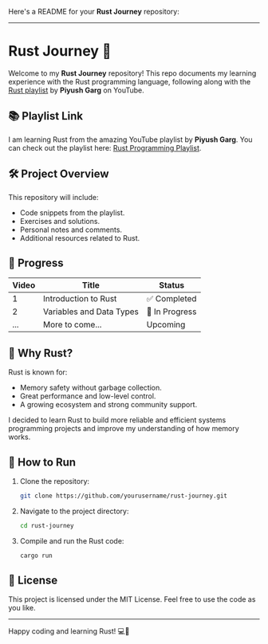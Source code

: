 Here's a README for your **Rust Journey** repository:

---

# Rust Journey 🚀

Welcome to my **Rust Journey** repository! This repo documents my learning experience with the Rust programming language, following along with the [Rust playlist](https://www.youtube.com/watch?v=unRhxbFULII&list=PLinedj3B30sA_M0oxCRgFzPzEMX3CSfT5) by **Piyush Garg** on YouTube.

## 📚 Playlist Link
I am learning Rust from the amazing YouTube playlist by **Piyush Garg**. You can check out the playlist here: [Rust Programming Playlist](https://www.youtube.com/watch?v=unRhxbFULII&list=PLinedj3B30sA_M0oxCRgFzPzEMX3CSfT5).

## 🛠️ Project Overview

This repository will include:
- Code snippets from the playlist.
- Exercises and solutions.
- Personal notes and comments.
- Additional resources related to Rust.

## 🚩 Progress

| Video | Title | Status |
|-------|-------|--------|
| 1     | Introduction to Rust | ✅ Completed |
| 2     | Variables and Data Types | 🔄 In Progress |
| ...   | More to come...       | Upcoming   |

## 🦀 Why Rust?

Rust is known for:
- Memory safety without garbage collection.
- Great performance and low-level control.
- A growing ecosystem and strong community support.

I decided to learn Rust to build more reliable and efficient systems programming projects and improve my understanding of how memory works.



## 🚀 How to Run

1. Clone the repository:
   ```bash
   git clone https://github.com/yourusername/rust-journey.git
   ```
2. Navigate to the project directory:
   ```bash
   cd rust-journey
   ```
3. Compile and run the Rust code:
   ```bash
   cargo run
   ```

## 📝 License

This project is licensed under the MIT License. Feel free to use the code as you like.

---

Happy coding and learning Rust! 💻🦀